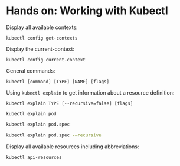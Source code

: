 # Hands on: Working with Kubectl

Display all available contexts:

`kubectl config get-contexts`

Display the current-context:

`kubectl config current-context`

General commands:

`kubectl [command] [TYPE] [NAME] [flags]`

Using `kubectl explain` to get information about a resource definition:

`kubectl explain TYPE [--recursive=false] [flags]`

```bash
kubectl explain pod

kubectl explain pod.spec

kubectl explain pod.spec -–recursive
```

Display all available resources including abbreviations:

`kubectl api-resources`
